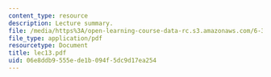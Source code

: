 ```yaml
---
content_type: resource
description: Lecture summary.
file: /media/https%3A/open-learning-course-data-rc.s3.amazonaws.com/6-341-discrete-time-signal-processing-fall-2005/06e8ddb9555ede1b094f5dc9d17ea254_lec13.pdf
file_type: application/pdf
resourcetype: Document
title: lec13.pdf
uid: 06e8ddb9-555e-de1b-094f-5dc9d17ea254
---
```

